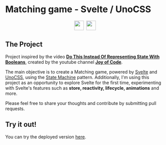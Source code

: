 # Matching game - Svelte / UnoCSS
<p align="center">
<img src="https://raw.githubusercontent.com/unocss/unocss/main/playground/public/icon-gray.svg" style="width:30px;" />
<img src="https://upload.wikimedia.org/wikipedia/commons/thumb/1/1b/Svelte_Logo.svg/1200px-Svelte_Logo.svg.png" style="width:30px; margin-left:5px;" />
</p>

## The Project
Project inspired by the vídeo **[Do This Instead Of Representing State With Booleans](https://youtu.be/4Lom_lqSGoY)**, created by the youtube channel **[Joy of Code](https://www.youtube.com/@JoyofCodeDev)**.

The main objective is to create a Matching game, powered by [Svelte](https://svelte.dev/) and [UnoCSS](https://unocss.dev/), using the [State Machine](https://refactoring.guru/design-patterns/state) pattern. Additionally, I'm using this project as an opportunity to explore Svelte for the first time, experimenting with Svelte's features such as **store, reactivity, lifecycle, animations** and more.

Please feel free to share your thoughts and contribute by submitting pull requests.

## Try it out!
You can try the deployed version [here](https://briondev.com).